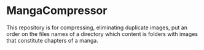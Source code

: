 # MangaCompressor
This repository is for compressing, eliminating duplicate images, put an order on the files names of a directory which content is folders with images that constitute chapters of a manga.

